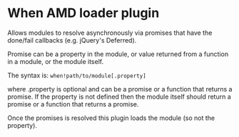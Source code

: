 # When AMD loader plugin
 
Allows modules to resolve asynchronously via promises that have the done/fail callbacks (e.g. jQuery's Deferred).

Promise can be a property in the module, or value returned from a function in a module, or the module itself.

The syntax is:
`when!path/to/module[.property]`

where .property is optional and can be a promise or a function that returns a promise.
If the property is not defined then the module itself should return a promise or a function that returns a promise.

Once the promises is resolved this plugin loads the module (so not the property).
